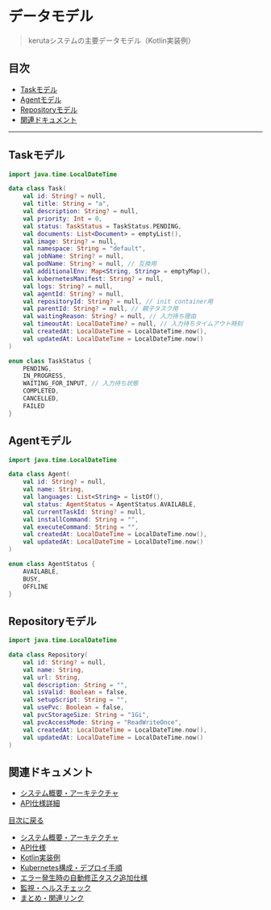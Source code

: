 # データモデル

> kerutaシステムの主要データモデル（Kotlin実装例）

## 目次
- [Taskモデル](#taskモデル)
- [Agentモデル](#agentモデル)
- [Repositoryモデル](#repositoryモデル)
- [関連ドキュメント](#関連ドキュメント)

---

## Taskモデル
```kotlin
import java.time.LocalDateTime

data class Task(
    val id: String? = null,
    val title: String = "a",
    val description: String? = null,
    val priority: Int = 0,
    val status: TaskStatus = TaskStatus.PENDING,
    val documents: List<Document> = emptyList(),
    val image: String? = null,
    val namespace: String = "default",
    val jobName: String? = null,
    val podName: String? = null, // 互換用
    val additionalEnv: Map<String, String> = emptyMap(),
    val kubernetesManifest: String? = null,
    val logs: String? = null,
    val agentId: String? = null,
    val repositoryId: String? = null, // init container用
    val parentId: String? = null, // 親子タスク用
    val waitingReason: String? = null, // 入力待ち理由
    val timeoutAt: LocalDateTime? = null, // 入力待ちタイムアウト時刻
    val createdAt: LocalDateTime = LocalDateTime.now(),
    val updatedAt: LocalDateTime = LocalDateTime.now()
)

enum class TaskStatus {
    PENDING,
    IN_PROGRESS,
    WAITING_FOR_INPUT, // 入力待ち状態
    COMPLETED,
    CANCELLED,
    FAILED
}
```

## Agentモデル
```kotlin
import java.time.LocalDateTime

data class Agent(
    val id: String? = null,
    val name: String,
    val languages: List<String> = listOf(),
    val status: AgentStatus = AgentStatus.AVAILABLE,
    val currentTaskId: String? = null,
    val installCommand: String = "",
    val executeCommand: String = "",
    val createdAt: LocalDateTime = LocalDateTime.now(),
    val updatedAt: LocalDateTime = LocalDateTime.now()
)

enum class AgentStatus {
    AVAILABLE,
    BUSY,
    OFFLINE
}
```

## Repositoryモデル
```kotlin
import java.time.LocalDateTime

data class Repository(
    val id: String? = null,
    val name: String,
    val url: String,
    val description: String = "",
    val isValid: Boolean = false,
    val setupScript: String = "",
    val usePvc: Boolean = false,
    val pvcStorageSize: String = "1Gi",
    val pvcAccessMode: String = "ReadWriteOnce",
    val createdAt: LocalDateTime = LocalDateTime.now(),
    val updatedAt: LocalDateTime = LocalDateTime.now()
)
```

## 関連ドキュメント
- [システム概要・アーキテクチャ](./systemOverview.md)
- [API仕様詳細](./apiSpec.md)

[目次に戻る](./taskQueueSystemDesign.md)

- [システム概要・アーキテクチャ](./systemOverview.md)
- [API仕様](./apiSpec.md)
- [Kotlin実装例](./kotlinExamples.md)
- [Kubernetes構成・デプロイ手順](./kubernetesAndDeploy.md)
- [エラー発生時の自動修正タスク追加仕様](./autoFixTask.md)
- [監視・ヘルスチェック](./monitoring.md)
- [まとめ・関連リンク](./summaryAndLinks.md) 